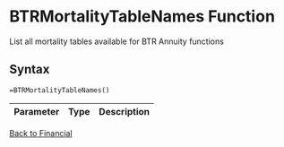 # BTRMortalityTableNames Function

List all mortality tables available for BTR Annuity functions

## Syntax

```excel
=BTRMortalityTableNames()
```

Parameter | Type | Description
---|---|---


[Back to Financial](RBLeFinancial.md)
